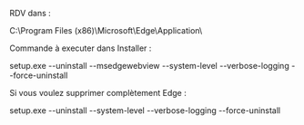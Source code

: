 RDV dans :

C:\Program Files (x86)\Microsoft\Edge\Application\



Commande à executer dans Installer :

setup.exe --uninstall --msedgewebview --system-level --verbose-logging --force-uninstall


Si vous voulez supprimer complètement Edge : 

setup.exe --uninstall --system-level --verbose-logging --force-uninstall

